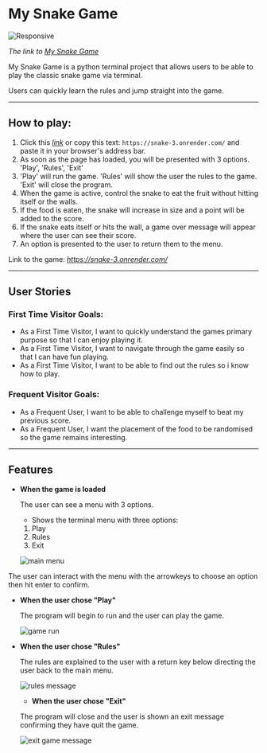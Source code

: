 # My Snake Game

![Responsive](https://github.com/Jackevans47/Snake/assets/148341732/93829c86-906a-48b8-a0f9-670a24bde6aa)

*The link to [My Snake Game](https://snake-3.onrender.com/)*

My Snake Game is a python terminal project that allows users to be able to play the classic snake game via terminal.

Users can quickly learn the rules and jump straight into the game.

---

## How to play:

  1. Click this *[link](https://snake-3.onrender.com/)* or copy this text: `https://snake-3.onrender.com/` and paste it in your browser's address bar.
  1. As soon as the page has loaded, you will be presented with 3 options. 'Play', 'Rules', 'Exit'
  1. 'Play' will run the game. 'Rules' will show the user the rules to the game. 'Exit' will close the program.
  1. When the game is active, control the snake to eat the fruit without hitting itself or the walls.
  1. If the food is eaten, the snake will increase in size and a point will be added to the score.
  1. If the snake eats itself or hits the wall, a game over message will appear where the user can see their score.
  1. An option is presented to the user to return them to the menu.

  Link to the game: *https://snake-3.onrender.com/*   

---
## User Stories
### First Time Visitor Goals:

* As a First Time Visitor, I want to quickly understand the games primary purpose so that I can enjoy playing it.
* As a First Time Visitor, I want to navigate through the game easily so that I can have fun playing.
* As a First Time Visitor, I want to be able to find out the rules so i know how to play.

### Frequent Visitor Goals:
* As a Frequent User, I want to be able to challenge myself to beat my previous score.
* As a Frequent User, I want the placement of the food to be randomised so the game remains interesting. 

---

## Features
  
  - **When the game is loaded**

    The user can see a menu with 3 options.
    
    - Shows the terminal menu with three options:

    1. Play
    2. Rules
    3. Exit
   
    ![main menu](https://github.com/Jackevans47/Snake/assets/148341732/fc37ccfd-2e0d-4fe2-85f4-804c0b3f11da)

The user can interact with the menu with the arrowkeys to choose an option then hit enter to confirm.

 - **When the user chose "Play"**

   The program will begin to run and the user can play the game.
   
   ![game run](https://github.com/Jackevans47/Snake/assets/148341732/8b8cb381-d38b-4a5e-b56a-630d729f5843)

   
 - **When the user chose "Rules"**

   The rules are explained to the user with a return key below directing the user back to the main menu.

   ![rules message](https://github.com/Jackevans47/Snake/assets/148341732/c18adad1-d076-4eb8-a461-8608077f2e77)


   - **When the user chose "Exit"**
  
   The program will close and the user is shown an exit message confirming they have quit the game.

   ![exit game message](https://github.com/Jackevans47/Snake/assets/148341732/08aaea17-9305-47bc-97cc-4bbc48fc0b6e)
